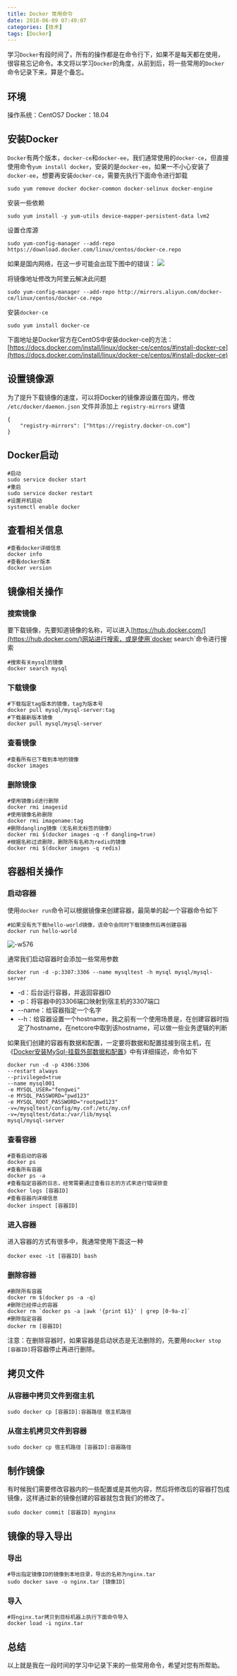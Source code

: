 ```yaml
---
title: Docker 常用命令
date: 2018-06-09 07:49:07
categories: [技术]
tags: [Docker]
---
```


学习`Docker`有段时间了，所有的操作都是在命令行下，如果不是每天都在使用，很容易忘记命令。本文将以学习`Docker`的角度，从前到后，将一些常用的`Docker`命令记录下来，算是个备忘。

<!--more-->

## 环境

操作系统：CentOS7
Docker：18.04

## 安装Docker

`Docker`有两个版本，`docker-ce`和`docker-ee`，我们通常使用的`docker-ce`，但直接使用命令`yum install docker`，安装的是`docker-ee`，如果一不小心安装了`docker-ee`，想要再安装`docker-ce`，需要先执行下面命令进行卸载

```
sudo yum remove docker docker-common docker-selinux docker-engine
```

安装一些依赖

```
sudo yum install -y yum-utils device-mapper-persistent-data lvm2
```

设置仓库源

```
sudo yum-config-manager --add-repo https://download.docker.com/linux/centos/docker-ce.repo
```

如果是国内网络，在这一步可能会出现下图中的错误：
![](http://fwhyy.com/img/post/15282084065440.jpg)

将镜像地址修改为阿里云解决此问题

```
sudo yum-config-manager --add-repo http://mirrors.aliyun.com/docker-ce/linux/centos/docker-ce.repo
```

安装`docker-ce`

```
sudo yum install docker-ce
```

下面地址是Docker官方在CentOS中安装docker-ce的方法：
[https://docs.docker.com/install/linux/docker-ce/centos/#install-docker-ce](https://docs.docker.com/install/linux/docker-ce/centos/#install-docker-ce)

## 设置镜像源

为了提升下载镜像的速度，可以将Docker的镜像源设置在国内，修改 `/etc/docker/daemon.json` 文件并添加上 `registry-mirrors` 键值

```
{
    "registry-mirrors": ["https://registry.docker-cn.com"]
}
```

## Docker启动

```
#启动
sudo service docker start
#重启
sudo service docker restart
#设置开机启动
systemctl enable docker
```

## 查看相关信息

```
#查看docker详细信息
docker info
#查看docker版本
docker version
```

## 镜像相关操作

### 搜索镜像

要下载镜像，先要知道镜像的名称，可以进入[https://hub.docker.com/](https://hub.docker.com/)网站进行搜索，或是使用`docker search`命令进行搜索

```
#搜索有关mysql的镜像
docker search mysql
```

### 下载镜像

```
#下载指定tag版本的镜像，tag为版本号
docker pull mysql/mysql-server:tag
#下载最新版本镜像
docker pull mysql/mysql-server
```

### 查看镜像

```
#查看所有已下载到本地的镜像
docker images
```

### 删除镜像

```
#使用镜像id进行删除
docker rmi imagesid
#使用镜像名称删除
docker rmi imagename:tag
#删除dangling镜像（无名称无标签的镜像）
docker rmi $(docker images -q -f dangling=true)
#根据名称过滤删除，删除所有名称为redis的镜像
docker rmi $(docker images -q redis)
```

## 容器相关操作

### 启动容器

使用`docker run`命令可以根据镜像来创建容器，最简单的起一个容器命令如下

```
#如果没有先下载hello-world镜像，该命令会同时下载镜像然后再创建容器
docker run hello-world
```

![-w576](http://fwhyy.com/img/post/15284961225360.jpg)

通常我们启动容器时会添加一些常用参数

```
docker run -d -p:3307:3306 --name mysqltest -h mysql mysql/mysql-server
```

* -d：后台运行容器，并返回容器ID
* -p：将容器中的3306端口映射到宿主机的3307端口
* --name：给容器指定一个名字
* --h：给容器设置一个hostname，我之前有一个使用场景是，在创建容器时指定了hostname，在netcore中取到该hostname，可以做一些业务逻辑的判断

如果我们创建的容器有数据和配置，一定要将数据和配置挂接到宿主机，在《[Docker安装MySql-挂载外部数据和配置](http://fwhyy.com/2018/05/docker-installs-mysql-to-mount-external-data-and-configuration/)》中有详细描述，命令如下

```
docker run -d -p 4306:3306 
--restart always 
--privileged=true
--name mysql001
-e MYSQL_USER="fengwei" 
-e MYSQL_PASSWORD="pwd123" 
-e MYSQL_ROOT_PASSWORD="rootpwd123"
-v=/mysqltest/config/my.cnf:/etc/my.cnf 
-v=/mysqltest/data:/var/lib/mysql 
mysql/mysql-server
```

### 查看容器

```
#查看启动的容器
docker ps
#查看所有容器
docker ps -a
#查看指定容器的日志，经常需要通过查看日志的方式来进行错误排查
docker logs [容器ID]
#查看容器内详细信息
docker inspect [容器ID]
```

### 进入容器

进入容器的方式有很多中，我通常使用下面这一种

```
docker exec -it [容器ID] bash
```

### 删除容器

```
#删除所有容器
docker rm $(docker ps -a -q)
#删除已经停止的容器
docker rm `docker ps -a |awk '{print $1}' | grep [0-9a-z]`
#删除指定容器
docker rm [容器ID]
```

注意：在删除容器时，如果容器是启动状态是无法删除的，先要用`docker stop [容器ID]`将容器停止再进行删除。

## 拷贝文件

### 从容器中拷贝文件到宿主机

```
sudo docker cp [容器ID]:容器路径 宿主机路径
```

### 从宿主机拷贝文件到容器

```
sudo docker cp 宿主机路径 [容器ID]:容器路径
```

## 制作镜像

有时候我们需要修改容器内的一些配置或是其他内容，然后将修改后的容器打包成镜像，这样通过新的镜像创建的容器就包含我们的修改了。

```
sudo docker commit [容器ID] mynginx
```

## 镜像的导入导出

### 导出
```
#导出指定镜像ID的镜像到本地目录，导出的名称为nginx.tar
sudo docker save -o nginx.tar [镜像ID] 
```

### 导入

```
#将nginx.tar拷贝到目标机器上执行下面命令导入
docker load -i nginx.tar
```

## 总结

以上就是我在一段时间的学习中记录下来的一些常用命令，希望对您有所帮助。

